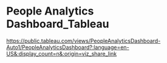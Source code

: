 # People Analytics Dashboard_Tableau
https://public.tableau.com/views/PeopleAnalyticsDashboard-Auto1/PeopleAnalyticsDashboard?:language=en-US&:display_count=n&:origin=viz_share_link
